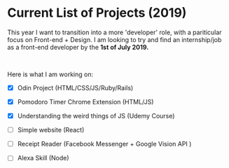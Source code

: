# Current List of Projects (2019)

This year I want to transition into a more 'developer' role, with a pariticular focus on Front-end + Design. I am looking to try and find an internship/job as a front-end developer by the <b>1st of July 2019.</b>

<br>

Here is what I am working on:
- [x] Odin Project (HTML/CSS/JS/Ruby/Rails)
- [x] Pomodoro Timer Chrome Extension (HTML/JS)
- [x] Understanding the weird things of JS (Udemy Course)
- [ ] Simple website (React)
- [ ] Receipt Reader (Facebook Messenger  + Google Vision API )
- [ ] Alexa Skill (Node)


